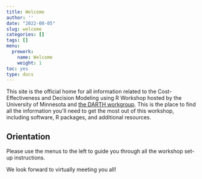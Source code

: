 ```yaml
---
title: Welcome
author: ''
date: "2022-08-05"
slug: welcome
categories: []
tags: []
menu:
  prework:
    name: Welcome
    weight: 1
toc: yes
type: docs
---
```


This site is the official home for all information related to the Cost-Effectiveness and Decision Modeling using R Workshop hosted by the University of Minnesota and [the DARTH workgroup](http://darthworkgroup.com/). This is the place to find all the information you'll need to get the most out of this workshop, including software, R packages, and additional resources. 

## Orientation

Please use the menus to the left to guide you through all the workshop set-up instructions.

We look forward to virtually meeting you all!
